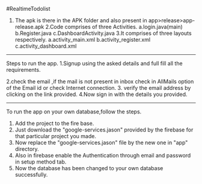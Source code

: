 #RealtimeTodolist

1. The apk is there in the APK folder and also present in app>release>app-release.apk
2.Code comprises of three Activities.
  	a.login.java(main)
	b.Register.java
	c.DashboardActivity.java
3.It comprises of three layouts respectively.
	a.activity_main.xml
	b.activity_register.xml
	c.activity_dashboard.xml
**********************************************************************************
Steps to run the app.
1.Signup using the asked details and full fill all the requirements.


2.check the email ,if the mail is not present in inbox check in AllMails option of the Email id or check Internet connection.
3. verify the email address by clicking on the link provided.
4.Now sign in with the details you provided.


***********************************************************************************
To run the app on your own database,follow the steps.
1. Add the project to the fire base.
2. Just download the "google-services.jason" provided by the firebase for that particular project you made.
3. Now replace the "google-services.jason" file by the new one in "app" directory.
4. Also in firebase enable the Authentication through email and password in setup method tab.
5. Now the database has been changed to your own database successfully.
